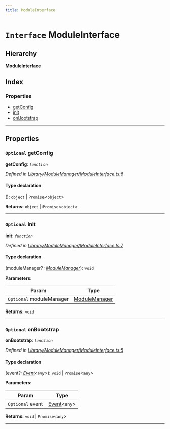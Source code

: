 ```yaml
---
title: ModuleInterface
---
```


# `Interface` ModuleInterface

## Hierarchy

**ModuleInterface**

## Index

### Properties

* [getConfig](moduleinterface#getconfig)
* [init](moduleinterface#init)
* [onBootstrap](moduleinterface#onbootstrap)

---

## Properties

<a id="getconfig"></a>

### `Optional` getConfig

**getConfig**: *`function`*

*Defined in [Library/ModuleManager/ModuleInterface.ts:6](https://github.com/Rawphs/stix/blob/f097835/src/Library/ModuleManager/ModuleInterface.ts#L6)*

#### Type declaration
():  `object` &#124; `Promise`<`object`>

**Returns:**  `object` &#124; `Promise`<`object`>

___
<a id="init"></a>

### `Optional` init

**init**: *`function`*

*Defined in [Library/ModuleManager/ModuleInterface.ts:7](https://github.com/Rawphs/stix/blob/f097835/src/Library/ModuleManager/ModuleInterface.ts#L7)*

#### Type declaration
(moduleManager?: *[ModuleManager](../classes/modulemanager)*): `void`

**Parameters:**

| Param | Type |
| ------ | ------ |
| `Optional` moduleManager | [ModuleManager](../classes/modulemanager) |

**Returns:** `void`

___
<a id="onbootstrap"></a>

### `Optional` onBootstrap

**onBootstrap**: *`function`*

*Defined in [Library/ModuleManager/ModuleInterface.ts:5](https://github.com/Rawphs/stix/blob/f097835/src/Library/ModuleManager/ModuleInterface.ts#L5)*

#### Type declaration
(event?: *[Event](../classes/event)<`any`>*):  `void` &#124; `Promise`<`any`>

**Parameters:**

| Param | Type |
| ------ | ------ |
| `Optional` event | [Event](../classes/event)<`any`> |

**Returns:**  `void` &#124; `Promise`<`any`>

___

